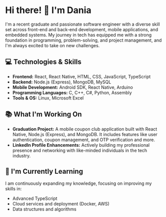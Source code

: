 # Hi there! 👋 I'm Dania

I'm a recent graduate and passionate software engineer with a diverse skill set across front-end and back-end development, mobile applications, and embedded systems. My journey in tech has equipped me with a strong foundation in programming, problem-solving, and project management, and I'm always excited to take on new challenges.

## 💻 Technologies & Skills
- **Frontend:** React, React Native, HTML, CSS, JavaScript, TypeScript
- **Backend:** Node.js (Express), MongoDB, MySQL
- **Mobile Development:** Android SDK, React Native, Arduino
- **Programming Languages:** C, C++, C#, Python, Assembly
- **Tools & OS:** Linux, Microsoft Excel

## 📚 What I'm Working On
- **Graduation Project:** A mobile coupon club application built with React Native, Node.js (Express), and MongoDB. It includes features like user authentication, coupon management, and OTP verification and more.
- **LinkedIn Profile Enhancements:** Actively building my professional presence and networking with like-minded individuals in the tech industry.

## 🌱 I'm Currently Learning
I am continuously expanding my knowledge, focusing on improving my skills in:
- Advanced TypeScript
- Cloud services and deployment (Docker, AWS)
- Data structures and algorithms
